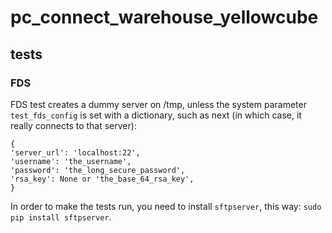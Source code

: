 # pc_connect_warehouse_yellowcube

## tests

### FDS

FDS test creates a dummy server on /tmp, unless the system parameter `test_fds_config` is set with a dictionary, such as next (in which case, it really connects to that server):


`{`  
`'server_url': 'localhost:22',`  
`'username': 'the_username',`  
`'password': 'the_long_secure_password',`  
`'rsa_key': None or 'the_base_64_rsa_key',`  
`}`  


In order to make the tests run, you need to install `sftpserver`, this way:
`sudo pip install sftpserver`.
